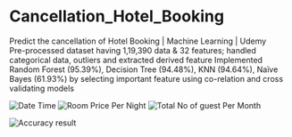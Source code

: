 # Cancellation_Hotel_Booking
Predict the cancellation of Hotel Booking | Machine Learning | Udemy                                                                                                                                      
Pre-processed dataset having 1,19,390 data & 32 features; handled categorical data, outliers and extracted derived feature
Implemented Random Forest (95.39%), Decision Tree (94.48%), KNN (94.64%), Naïve Bayes (61.93%) by selecting important feature using co-relation and cross validating models  

![Date Time](https://user-images.githubusercontent.com/110771294/185621124-74a0f3c7-62ed-4e73-9145-0f395f34e091.jpg)
![Room Price Per Night](https://user-images.githubusercontent.com/110771294/185621173-7d0047c3-ba81-4084-a0a6-fe7c7e968a74.jpg)
![Total No  of guest Per Month](https://user-images.githubusercontent.com/110771294/185621193-ac1c2803-88e0-4785-b05a-837ec0783239.jpg)

![Accuracy result](https://user-images.githubusercontent.com/110771294/185615721-c585676a-c9ea-4a9d-95df-6a9b3eeb1362.jpg)
